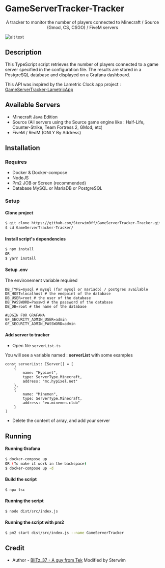 # GameServerTracker-Tracker

<p align="center">A tracker to monitor the number of players connected to Minecraft / Source (Gmod, CS, CSGO) / FiveM servers</p>

![alt text](https://cdn.discordapp.com/attachments/1076176691170394113/1081905800622129213/image.png)

## Description

This TypeScript script retrieves the number of players connected to a game server specified in the configuration file. The results are stored in a PostgreSQL database and displayed on a Grafana dashboard.

This API was inspired by the Lametric Clock app project : [GameServerTracker-LametricApp](https://github.com/BliTz037/GameServerTracker-LametricApp)

## Available Servers
- Minecraft Java Edition
- Source (All servers using the Source game engine like : Half-Life, Counter-Strike, Team Fortress 2, GMod, etc)
- FiveM / RedM (ONLY By Address)

## Installation

### Requires
- Docker & Docker-compose
- NodeJS
- Pm2 JOB or Screen (recommended)
- Database MySQL or MariaDB or PostgreSQL

### Setup

#### Clone project
```bash
$ git clone https://github.com/Sterwim0ff/GameServerTracker-Tracker.git
$ cd GameServerTracker-Tracker/
```

#### Install script's dependencies
```bash
$ npm install
OR
$ yarn install
```

#### Setup .env

The environement variable required

```env
DB_TYPE=mysql # mysql (for mysql or mariadb) / postgres available
DB_HOST=localhost # the endpoint of the database
DB_USER=root # the user of the database
DB_PASSWORD=Passwd # the password of the database
DB_DB=root # the name of the database

#LOGIN FOR GRAFANA
GF_SECURITY_ADMIN_USER=admin
GF_SECURITY_ADMIN_PASSWORD=admin
```

#### Add server to tracker

- Open file `serverList.ts`

You will see a variable named : **serverList** with some examples
```TS
const serverList: IServer[] = [
    {
        name: "Hypixel",
        type: ServerType.Minecraft,
        address: "mc.hypixel.net"
    },
    {
        name: "Minemen",
        type: ServerType.Minecraft,
        address: "eu.minemen.club"
    }
]
```

- Delete the content of array, and add your server

## Running

#### Running Grafana

```bash
$ docker-compose up
OR (To make it work in the backspace)
$ docker-compose up -d
```

#### Build the script
```bash
$ npx tsc
```

#### Running the script
```bash
$ node dist/src/index.js
```

#### Running the script with pm2
```bash
$ pm2 start dist/src/index.js --name GameServerTracker
```

## Credit

- Author - [BliTz_37 - A guy from Tek](https://github.com/BliTz037/) 
Modified by Sterwim
